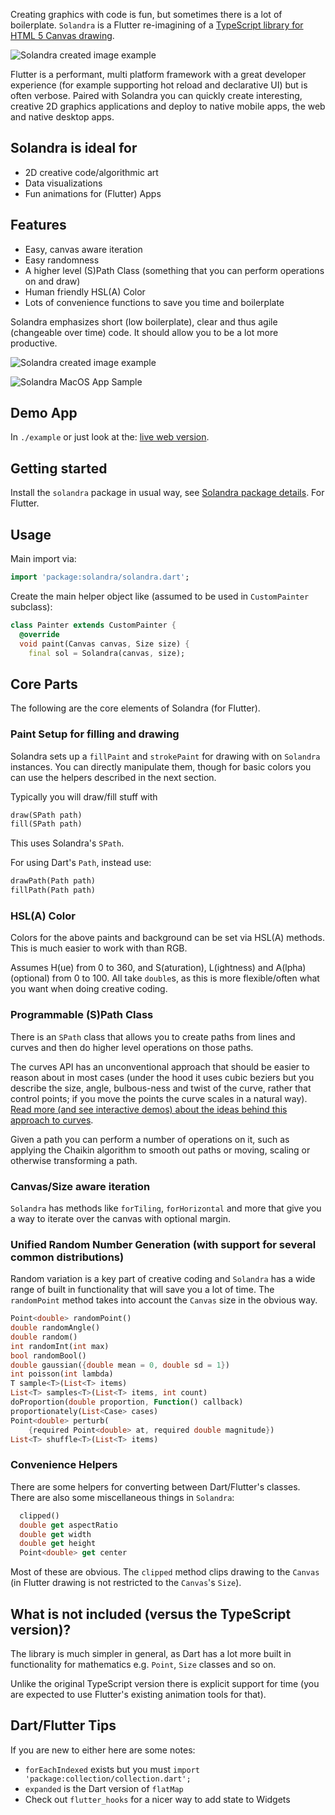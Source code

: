 Creating graphics with code is fun, but sometimes there is a lot of boilerplate. `Solandra` is a Flutter re-imagining of a [TypeScript library for HTML 5 Canvas drawing](https://solandra.netlify.app/).

![Solandra created image example](./sample-images/1.png)

Flutter is a performant, multi platform framework with a great developer experience (for example supporting hot reload and declarative UI) but is often verbose. Paired with Solandra you can quickly create interesting, creative 2D graphics applications and deploy to native mobile apps, the web and native desktop apps.

## Solandra is ideal for

- 2D creative code/algorithmic art
- Data visualizations
- Fun animations for (Flutter) Apps

## Features

- Easy, canvas aware iteration
- Easy randomness
- A higher level (S)Path Class (something that you can perform operations on and draw)
- Human friendly HSL(A) Color
- Lots of convenience functions to save you time and boilerplate

Solandra emphasizes short (low boilerplate), clear and thus agile (changeable over time) code. It should allow you to be a lot more productive.

![Solandra created image example](./sample-images/2.png)

![Solandra MacOS App Sample](./sample-images/solandra-flutter-mac-sample.png)

## Demo App

In `./example` or just look at the: [live web version](https://solandra-flutter.netlify.app).

## Getting started

Install the `solandra` package in usual way, see [Solandra package details](https://pub.dev/packages/solandra). For Flutter.

## Usage

Main import via:

```dart
import 'package:solandra/solandra.dart';
```

Create the main helper object like (assumed to be used in `CustomPainter` subclass):

```dart
class Painter extends CustomPainter {
  @override
  void paint(Canvas canvas, Size size) {
    final sol = Solandra(canvas, size);
```

## Core Parts

The following are the core elements of Solandra (for Flutter).

### Paint Setup for filling and drawing

Solandra sets up a `fillPaint` and `strokePaint` for drawing with on `Solandra` instances. You can directly manipulate them, though for basic colors you can use the helpers described in the next section.

Typically you will draw/fill stuff with

```dart
draw(SPath path)
fill(SPath path)
```

This uses Solandra's `SPath`.

For using Dart's `Path`, instead use:

```dart
drawPath(Path path)
fillPath(Path path)
```

### HSL(A) Color

Colors for the above paints and background can be set via HSL(A) methods. This is much easier to work with than RGB.

Assumes H(ue) from 0 to 360, and S(aturation), L(ightness) and A(lpha) (optional) from 0 to 100. All take `double`s, as this is more flexible/often what you want when doing creative coding.

### Programmable (S)Path Class

There is an `SPath` class that allows you to create paths from lines and curves and then do higher level operations on those paths.

The curves API has an unconventional approach that should be easier to reason about in most cases (under the hood it uses cubic beziers but you describe the size, angle, bulbous-ness and twist of the curve, rather that control points; if you move the points the curve scales in a natural way). [Read more (and see interactive demos) about the ideas behind this approach to curves](https://www.amimetic.co.uk/art/bezier).

Given a path you can perform a number of operations on it, such as applying the Chaikin algorithm to smooth out paths or moving, scaling or otherwise transforming a path.

### Canvas/Size aware iteration

`Solandra` has methods like `forTiling`, `forHorizontal` and more that give you a way to iterate over the canvas with optional margin.

### Unified Random Number Generation (with support for several common distributions)

Random variation is a key part of creative coding and `Solandra` has a wide range of built in functionality that will save you a lot of time. The `randomPoint` method takes into account the `Canvas` size in the obvious way.

```dart
Point<double> randomPoint()
double randomAngle()
double random()
int randomInt(int max)
bool randomBool()
double gaussian({double mean = 0, double sd = 1})
int poisson(int lambda)
T sample<T>(List<T> items)
List<T> samples<T>(List<T> items, int count)
doProportion(double proportion, Function() callback)
proportionately(List<Case> cases)
Point<double> perturb(
    {required Point<double> at, required double magnitude})
List<T> shuffle<T>(List<T> items)
```

### Convenience Helpers

There are some helpers for converting between Dart/Flutter's classes. There are also some miscellaneous things in `Solandra`:

```dart
  clipped()
  double get aspectRatio
  double get width
  double get height
  Point<double> get center
```

Most of these are obvious. The `clipped` method clips drawing to the `Canvas` (in Flutter drawing is not restricted to the `Canvas`'s `Size`).

## What is not included (versus the TypeScript version)?

The library is much simpler in general, as Dart has a lot more built in functionality for mathematics e.g. `Point`, `Size` classes and so on.

Unlike the original TypeScript version there is explicit support for time (you are expected to use Flutter's existing animation tools for that).

## Dart/Flutter Tips

If you are new to either here are some notes:

- `forEachIndexed` exists but you must `import 'package:collection/collection.dart';`
- `expanded` is the Dart version of `flatMap`
- Check out `flutter_hooks` for a nicer way to add state to Widgets
